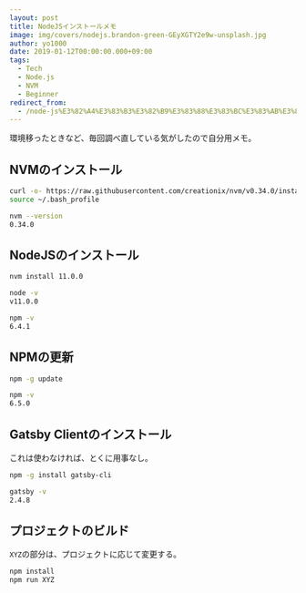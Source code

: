 ```yaml
---
layout: post
title: NodeJSインストールメモ
image: img/covers/nodejs.brandon-green-GEyXGTY2e9w-unsplash.jpg
author: yo1000
date: 2019-01-12T00:00:00.000+09:00
tags:
  - Tech
  - Node.js
  - NVM
  - Beginner
redirect_from:
  - /node-js%E3%82%A4%E3%83%B3%E3%82%B9%E3%83%88%E3%83%BC%E3%83%AB%E3%83%A1%E3%83%A2
---
```


環境移ったときなど、毎回調べ直している気がしたので自分用メモ。

## NVMのインストール

```bash
curl -o- https://raw.githubusercontent.com/creationix/nvm/v0.34.0/install.sh | bash
source ~/.bash_profile

nvm --version
0.34.0
```

## NodeJSのインストール

```bash
nvm install 11.0.0

node -v
v11.0.0

npm -v
6.4.1
```

## NPMの更新

```bash
npm -g update

npm -v
6.5.0
```

## Gatsby Clientのインストール
これは使わなければ、とくに用事なし。

```bash
npm -g install gatsby-cli

gatsby -v
2.4.8
```

## プロジェクトのビルド
`XYZ`の部分は、プロジェクトに応じて変更する。

```bash
npm install
npm run XYZ
```

